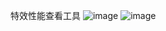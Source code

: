 
特效性能查看工具
![image](https://github.com/gmhevinci/MotionFramework/raw/master/Docs/Image/img104.png)
![image](https://github.com/gmhevinci/MotionFramework/raw/master/Docs/Image/img105.png)